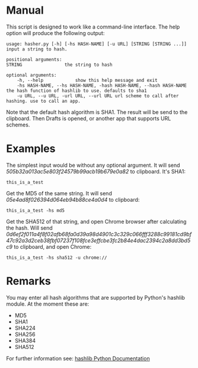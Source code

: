 ﻿# Manual

This script is designed to work like a command-line interface. The help option will produce the following output:

    usage: hasher.py [-h] [-hs HASH-NAME] [-u URL] [STRING [STRING ...]]
    input a string to hash.
    
    positional arguments:
    STRING                the string to hash
    
    optional arguments:
		-h, --help            show this help message and exit
		-hs HASH-NAME, --hs HASH-NAME, -hash HASH-NAME, --hash HASH-NAME the hash function of hashlib to use. defaults to sha1
		-u URL, --u URL, -url URL, --url URL url scheme to call after hashing. use to call an app.
		
Note that the default hash algorithm is SHA1. The result will be send to the clipboard. Then Drafts is opened, or another app that supports URL schemes.
	 
# Examples

The simplest input would be without any optional argument. It will send *505b32a013ac5e803f24579b99acb19b679e0a82* to clipboard. It's SHA1:

    this_is_a_test
   
Get the MD5 of the same string. It will send *05e4ad8f026394d064eb94b88ce4a0d4* to clipboard:

    this_is_a_test -hs md5
   
Get the SHA512 of that string, and open Chrome browser after calculating the hash. Will send *0d6ef2f011a4f8f02afb68fa0d39a98d4901c3c329c066fff3288c99181cd9bf47c92a3d2ceb38fbf07237f108fce3effcbe3fc2b84e4dac2394c2a8dd3bd5c9* to clipboard, and open Chrome:
    
	this_is_a_test -hs sha512 -u chrome://

# Remarks

You may enter all hash algorithms that are supported by Python's hashlib module. At the moment these are:

- MD5
- SHA1
- SHA224
- SHA256
- SHA384
- SHA512

For further information see: [hashlib Python Documentation](http://docs.python.org/2/library/hashlib.html)